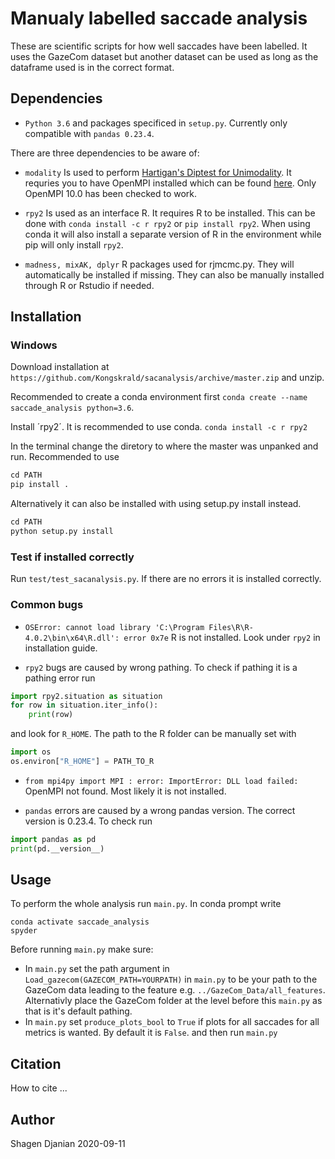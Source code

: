 # Manualy labelled saccade analysis

These are scientific scripts for how well saccades have been labelled. It uses the GazeCom dataset but another dataset can be used as long as the dataframe used is in the correct format.

## Dependencies

* `Python 3.6` and packages specificed in `setup.py`. Currently only compatible with `pandas 0.23.4`.

There are three dependencies to be aware of:
* `modality` 
Is used to perform [Hartigan's Diptest for Unimodality](https://github.com/alimuldal/diptest). It requries you to have OpenMPI installed which can be found [here](https://www.microsoft.com/en-us/download/details.aspx?id=57467). Only OpenMPI 10.0 has been checked to work.

* `rpy2`
Is used as an interface R. It requires R to be installed. This can be done with `conda install -c r rpy2` or `pip install rpy2`. When using conda it will also install a separate version of R in the environment while pip will only install `rpy2`. 

* ```madness, mixAK, dplyr```
R packages used for rjmcmc.py. They will automatically be installed if missing. They can also be manually installed through R or Rstudio if needed.


## Installation

### Windows
Download installation at `https://github.com/Kongskrald/sacanalysis/archive/master.zip` and unzip.

Recommended to create a conda environment first `conda create --name saccade_analysis python=3.6`.

Install ´rpy2´. It is recommended to use conda.
`conda install -c r rpy2`

In the terminal change the diretory to where the master was unpanked and run. Recommended to use
```python
cd PATH
pip install .
```

Alternatively it can also be installed with using setup.py install instead.
```python
cd PATH
python setup.py install
```

### Test if installed correctly
Run `test/test_sacanalysis.py`. If there are no errors it is installed correctly.
### Common bugs

* `OSError: cannot load library 'C:\Program Files\R\R-4.0.2\bin\x64\R.dll': error 0x7e` R is not installed. Look under `rpy2` in installation guide.

* `rpy2` bugs are caused by wrong pathing. To check if pathing it is a pathing error run
```python
import rpy2.situation as situation
for row in situation.iter_info():
    print(row)
```
and look for `R_HOME`. The path to the R folder can be manually set with 
```python
import os
os.environ["R_HOME"] = PATH_TO_R
```

* `from mpi4py import MPI : error: ImportError: DLL load failed:` OpenMPI not found. Most likely it is not installed.

* `pandas` errors are caused by a wrong pandas version. The correct version is 0.23.4. To check run
```python
import pandas as pd
print(pd.__version__)
```
## Usage
To perform the whole analysis run `main.py`. In conda prompt write
```
conda activate saccade_analysis
spyder
```
Before running `main.py` make sure:
* In `main.py` set the path argument in `Load_gazecom(GAZECOM_PATH=YOURPATH)` in `main.py` to be your path to the GazeCom data leading to the feature e.g. `../GazeCom_Data/all_features`. Alternativly place the GazeCom folder at the level before this `main.py` as that is it's default pathing.
* In `main.py` set `produce_plots_bool` to `True` if plots for all saccades for all metrics is wanted. By default it is `False`.
and then run `main.py`


## Citation
How to cite ...

## Author
Shagen Djanian
2020-09-11
